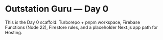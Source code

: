 # Outstation Guru — Day 0

This is the Day 0 scaffold: Turborepo + pnpm workspace, Firebase Functions (Node 22), Firestore rules, and a placeholder Next.js app path for Hosting.